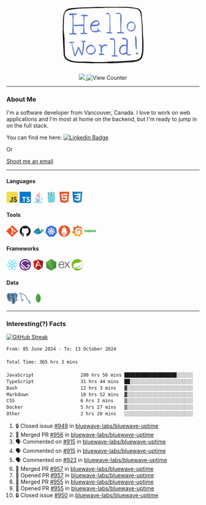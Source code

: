<div align="center">
    <img src="./img/hello_world.webp" height="200px" width="">
    <div>
        <a href="https://www.linkedin.com/in/ajhollid">
            <img src="https://img.shields.io/badge/LinkedIn-blue"/>
        </a>
        <img src="https://komarev.com/ghpvc/?username=ajhollid&color=yellow" alt="View Counter">
    </div>
</div>

---

### About Me

I'm a software developer from Vancouver, Canada. I love to work on web applications and I'm most at home on the backend, but I'm ready to jump in on the full stack.

You can find me here: [![Linkedin Badge](https://img.shields.io/badge/-ajhollid-blue?style=flat&logo=Linkedin&logoColor=white)](https://www.linkedin.com/in/ajhollid)

Or

[Shoot me an email](mailto:ajhollid@gmail.com)

---

#### Languages

<div>
    <img src="./img/devicons/javascript-original.svg" width=30 height=30 alt="JavaScript">
    <img src="/img/devicons/typescript-original.svg" width=30 height=30 alt="TypeScript">
    <img src="./img/devicons/java-original.svg" width=30 height=30 alt="Java">
    <img src="./img/devicons/go-original.svg" width=30 height=30 alt="Golang">
    <img src="./img/devicons/html5-original.svg" width=30 height=30 alt="HTML 5">
    <img src="./img/devicons/css3-original.svg" width=30 height=30 alt="CSS 3">
</div>

#### Tools

<div>
    <img src="./img/devicons/git-original.svg" width=30 height=30 alt="Git">
    <img src="./img/devicons/github-original.svg" width=30 height=30 alt="Github">
    <img src="./img/devicons/docker-original.svg" width=30 
    height=30 alt="Docker">
    <img src="./img/devicons/kubernetes-original.svg" width=30 height=30 alt="K8">
    <img src="./img/devicons/prometheus-original.svg" width=30 height=30 alt="Prometheus">
    <img src="./img/devicons/grafana-original.svg" width=30 height=30 alt="Grafana">
    <img src="./img/devicons/nginx-original.svg" width=30 height=30 alt="Nginx">
</div>

#### Frameworks

<div>
    <img src="./img/devicons/react-original.svg" width=30 height=30 alt="React">
    <img src="./img/devicons/gatsby-original.svg" width=30 height=30 alt="Gatsby">
    <img src="./img/devicons/angularjs-original.svg" width=30 height=30 alt="AngularJS">
    <img src="./img/devicons/nodejs-original.svg" width=30 height=30 alt="NodeJS">
    <img src="./img/devicons/express-original.svg" width=30 height=30 alt="Express">
    <img src="./img/devicons/spring-original.svg" width=30 height=30 alt="Spring">
</div>

#### Data

<div>
    <img src="./img/devicons/postgresql-original.svg" width=30 height=30 alt="Postgresql">
    <img src="./img/devicons/mysql-original.svg" width=30 height=30 alt="Mysql">
    <img src="./img/devicons/mongodb-original.svg" width=30 height=30 alt="MongoDB">
</div>

---

### Interesting(?) Facts

[![GitHub Streak](http://github-readme-streak-stats.herokuapp.com?user=ajhollid)](https://git.io/streak-stats)

 <!--START_SECTION:waka-->

```txt
From: 05 June 2024 - To: 13 October 2024

Total Time: 365 hrs 3 mins

JavaScript                 280 hrs 56 mins ███████████████████░░░░░░   76.47 %
TypeScript                 31 hrs 44 mins  ██░░░░░░░░░░░░░░░░░░░░░░░   08.64 %
Bash                       12 hrs 3 mins   ▓░░░░░░░░░░░░░░░░░░░░░░░░   03.28 %
Markdown                   10 hrs 52 mins  ▓░░░░░░░░░░░░░░░░░░░░░░░░   02.96 %
CSS                        6 hrs 3 mins    ▒░░░░░░░░░░░░░░░░░░░░░░░░   01.65 %
Docker                     5 hrs 27 mins   ▒░░░░░░░░░░░░░░░░░░░░░░░░   01.49 %
Other                      2 hrs 20 mins   ░░░░░░░░░░░░░░░░░░░░░░░░░   00.64 %
```

<!--END_SECTION:waka-->


<!--START_SECTION:activity-->
1. 🔒 Closed issue [#949](https://github.com/bluewave-labs/bluewave-uptime/issues/949) in [bluewave-labs/bluewave-uptime](https://github.com/bluewave-labs/bluewave-uptime)
2. 🎉 Merged PR [#956](https://github.com/bluewave-labs/bluewave-uptime/pull/956) in [bluewave-labs/bluewave-uptime](https://github.com/bluewave-labs/bluewave-uptime)
3. 🗣 Commented on [#915](https://github.com/bluewave-labs/bluewave-uptime/issues/915#issuecomment-2411335455) in [bluewave-labs/bluewave-uptime](https://github.com/bluewave-labs/bluewave-uptime)
4. 🗣 Commented on [#915](https://github.com/bluewave-labs/bluewave-uptime/issues/915#issuecomment-2411330999) in [bluewave-labs/bluewave-uptime](https://github.com/bluewave-labs/bluewave-uptime)
5. 🗣 Commented on [#923](https://github.com/bluewave-labs/bluewave-uptime/issues/923#issuecomment-2411035920) in [bluewave-labs/bluewave-uptime](https://github.com/bluewave-labs/bluewave-uptime)
6. 🎉 Merged PR [#957](https://github.com/bluewave-labs/bluewave-uptime/pull/957) in [bluewave-labs/bluewave-uptime](https://github.com/bluewave-labs/bluewave-uptime)
7. 💪 Opened PR [#957](https://github.com/bluewave-labs/bluewave-uptime/pull/957) in [bluewave-labs/bluewave-uptime](https://github.com/bluewave-labs/bluewave-uptime)
8. 🎉 Merged PR [#955](https://github.com/bluewave-labs/bluewave-uptime/pull/955) in [bluewave-labs/bluewave-uptime](https://github.com/bluewave-labs/bluewave-uptime)
9. 💪 Opened PR [#955](https://github.com/bluewave-labs/bluewave-uptime/pull/955) in [bluewave-labs/bluewave-uptime](https://github.com/bluewave-labs/bluewave-uptime)
10. 🔒 Closed issue [#950](https://github.com/bluewave-labs/bluewave-uptime/issues/950) in [bluewave-labs/bluewave-uptime](https://github.com/bluewave-labs/bluewave-uptime)
<!--END_SECTION:activity-->
